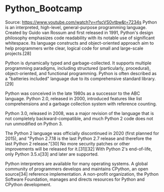 # Python_Bootcamp 
Source: https://www.youtube.com/watch?v=rfscVS0vtbw&t=7234s
Python is an interpreted, high-level, general-purpose programming language. Created by Guido van Rossum and first released in 1991, Python's design philosophy emphasizes code readability with its notable use of significant whitespace. Its language constructs and object-oriented approach aim to help programmers write clear, logical code for small and large-scale projects.[28]

Python is dynamically typed and garbage-collected. It supports multiple programming paradigms, including structured (particularly, procedural), object-oriented, and functional programming. Python is often described as a "batteries included" language due to its comprehensive standard library.[29]

Python was conceived in the late 1980s as a successor to the ABC language. Python 2.0, released in 2000, introduced features like list comprehensions and a garbage collection system with reference counting.

Python 3.0, released in 2008, was a major revision of the language that is not completely backward-compatible, and much Python 2 code does not run unmodified on Python 3.

The Python 2 language was officially discontinued in 2020 (first planned for 2015), and "Python 2.7.18 is the last Python 2.7 release and therefore the last Python 2 release."[30] No more security patches or other improvements will be released for it.[31][32] With Python 2's end-of-life, only Python 3.5.x[33] and later are supported.

Python interpreters are available for many operating systems. A global community of programmers develops and maintains CPython, an open source[34] reference implementation. A non-profit organization, the Python Software Foundation, manages and directs resources for Python and CPython development.
